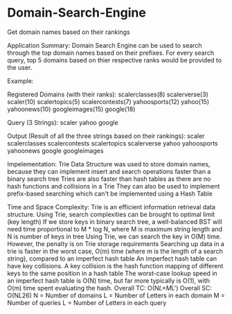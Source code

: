 # Domain-Search-Engine
Get domain names based on their rankings

Application Summary:
  Domain Search Engine can be used to search through the top domain names based on their prefixes. 
  For every search query, top 5 domains based on thier respective ranks would be provided to the user.

Example: 

  Registered Domains (with their ranks):
    scalerclasses(8)
    scalerverse(3)
    scaler(10)
    scalertopics(5)
    scalercontests(7)
    yahoosports(12)
    yahoo(15)
    yahoonews(10)
    googleimages(15)
    google(18)
    
  Query (3 Strings): 
    scaler
    yahoo
    google
    
  Output (Result of all the three strings based on their rankings):
    scaler
    scalerclasses
    scalercontests
    scalertopics
    scalerverse
    yahoo
    yahoosports
    yahoonews
    google
    googleimages

Impelementation:
  Trie Data Structure was used to store domain names, because they can implement insert and search operations faster than a binary search tree
  Tries are also faster than hash tables as there are no hash functions and collisions in a Trie
  They can also be used to implement prefix-based searching which can't be implemented using a Hash Table
  
Time and Space Complexity:
  Trie is an efficient information retrieval data structure. Using Trie, search complexities can be brought to optimal limit (key length)
  If we store keys in binary search tree, a well-balanced BST will need time proportional to M * log N, where M is maximum string length and N is number of keys in tree
  Using Trie, we can search the key in O(M) time. However, the penalty is on Trie storage requirements
  Searching up data in a trie is faster in the worst case, O(m) time (where m is the length of a search string), compared to an imperfect hash table
  An imperfect hash table can have key collisions. A key collision is the hash function mapping of different keys to the same position in a hash table
  The worst-case lookup speed in an imperfect hash table is O(N) time, but far more typically is O(1), with O(m) time spent evaluating the hash.
  Overall TC: O(N*L+M*L')
  Overall SC: O(N*L*26)
  N = Number of domains
  L = Number of Letters in each domain
  M = Number of queries
  L = Number of Letters in each query
  
  

























